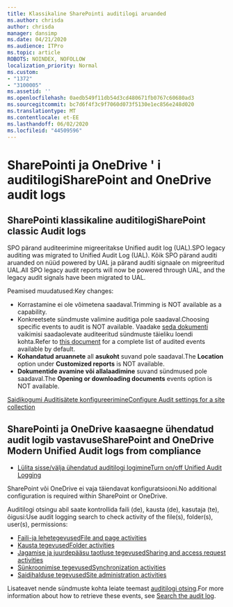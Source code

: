 ```yaml
---
title: Klassikaline SharePointi auditilogi aruanded
ms.author: chrisda
author: chrisda
manager: dansimp
ms.date: 04/21/2020
ms.audience: ITPro
ms.topic: article
ROBOTS: NOINDEX, NOFOLLOW
localization_priority: Normal
ms.custom:
- "1372"
- "3100005"
ms.assetid: ''
ms.openlocfilehash: 0aedb549f11db54d3cd480671fb0767c60680ad3
ms.sourcegitcommit: bc7d6f4f3c9f7060d073f5130e1ec856e248d020
ms.translationtype: MT
ms.contentlocale: et-EE
ms.lasthandoff: 06/02/2020
ms.locfileid: "44509596"
---
```

# <a name="sharepoint-and-onedrive-audit-logs"></a><span data-ttu-id="b0f93-102">SharePointi ja OneDrive ' i auditilogi</span><span class="sxs-lookup"><span data-stu-id="b0f93-102">SharePoint and OneDrive audit logs</span></span>

## <a name="sharepoint-classic-audit-logs"></a><span data-ttu-id="b0f93-103">SharePointi klassikaline auditilogi</span><span class="sxs-lookup"><span data-stu-id="b0f93-103">SharePoint classic Audit logs</span></span>

<span data-ttu-id="b0f93-104">SPO pärand auditeerimine migreeritakse Unified audit log (UAL).</span><span class="sxs-lookup"><span data-stu-id="b0f93-104">SPO legacy auditing was migrated to Unified Audit Log (UAL).</span></span> <span data-ttu-id="b0f93-105">Kõik SPO pärand auditi aruanded on nüüd powered by UAL ja pärand auditi signaale on migreeritud UAL.</span><span class="sxs-lookup"><span data-stu-id="b0f93-105">All SPO legacy audit reports will now be powered through UAL, and the legacy audit signals have been migrated to UAL.</span></span>

<span data-ttu-id="b0f93-106">Peamised muudatused:</span><span class="sxs-lookup"><span data-stu-id="b0f93-106">Key changes:</span></span>

* <span data-ttu-id="b0f93-107">Korrastamine ei ole võimetena saadaval.</span><span class="sxs-lookup"><span data-stu-id="b0f93-107">Trimming is NOT available as a capability.</span></span>
* <span data-ttu-id="b0f93-108">Konkreetsete sündmuste valimine auditiga pole saadaval.</span><span class="sxs-lookup"><span data-stu-id="b0f93-108">Choosing specific events to audit is NOT available.</span></span> <span data-ttu-id="b0f93-109">Vaadake [seda dokumenti](https://docs.microsoft.com/microsoft-365/compliance/search-the-audit-log-in-security-and-compliance) vaikimisi saadaolevate auditeeritud sündmuste täieliku loendi kohta.</span><span class="sxs-lookup"><span data-stu-id="b0f93-109">Refer to [this document](https://docs.microsoft.com/microsoft-365/compliance/search-the-audit-log-in-security-and-compliance) for a complete list of audited events available by default.</span></span>
* <span data-ttu-id="b0f93-110">**Kohandatud aruannete** all **asukoht** suvand pole saadaval.</span><span class="sxs-lookup"><span data-stu-id="b0f93-110">The **Location** option under **Customized reports** is NOT available.</span></span>
* <span data-ttu-id="b0f93-111">**Dokumentide avamine või allalaadimine** suvand sündmused pole saadaval.</span><span class="sxs-lookup"><span data-stu-id="b0f93-111">The **Opening or downloading documents** events option is NOT available.</span></span>

[<span data-ttu-id="b0f93-112">Saidikogumi Auditisätete konfigureerimine</span><span class="sxs-lookup"><span data-stu-id="b0f93-112">Configure Audit settings for a site collection</span></span>](https://support.office.com/article/Configure-audit-settings-for-a-site-collection-A9920C97-38C0-44F2-8BCB-4CF1E2AE22D2)

## <a name="sharepoint-and-onedrive-modern-unified-audit-logs-from-compliance"></a><span data-ttu-id="b0f93-113">SharePointi ja OneDrive kaasaegne ühendatud audit logib vastavuse</span><span class="sxs-lookup"><span data-stu-id="b0f93-113">SharePoint and OneDrive Modern Unified Audit logs from compliance</span></span>

* [<span data-ttu-id="b0f93-114">Lülita sisse/välja ühendatud auditilogi logimine</span><span class="sxs-lookup"><span data-stu-id="b0f93-114">Turn on/off Unified Audit Logging</span></span>](https://docs.microsoft.com/microsoft-365/compliance/turn-audit-log-search-on-or-off) 

<span data-ttu-id="b0f93-115">SharePoint või OneDrive ei vaja täiendavat konfiguratsiooni.</span><span class="sxs-lookup"><span data-stu-id="b0f93-115">No additional configuration is required within SharePoint or OneDrive.</span></span>

<span data-ttu-id="b0f93-116">Auditilogi otsingu abil saate kontrollida faili (de), kausta (de), kasutaja (te), õigusi:</span><span class="sxs-lookup"><span data-stu-id="b0f93-116">Use audit logging search to check activity of the file(s), folder(s), user(s), permissions:</span></span>

* [<span data-ttu-id="b0f93-117">Faili-ja lehetegevused</span><span class="sxs-lookup"><span data-stu-id="b0f93-117">File and page activities</span></span>](https://docs.microsoft.com/microsoft-365/compliance/search-the-audit-log-in-security-and-compliance)
* [<span data-ttu-id="b0f93-118">Kausta tegevused</span><span class="sxs-lookup"><span data-stu-id="b0f93-118">Folder activities</span></span>](https://docs.microsoft.com/microsoft-365/compliance/search-the-audit-log-in-security-and-compliance#folder-activities)
* [<span data-ttu-id="b0f93-119">Jagamise ja juurdepääsu taotluse tegevused</span><span class="sxs-lookup"><span data-stu-id="b0f93-119">Sharing and access request activities</span></span>](https://docs.microsoft.com/microsoft-365/compliance/search-the-audit-log-in-security-and-compliance#sharing-and-access-request-activities)
* [<span data-ttu-id="b0f93-120">Sünkroonimise tegevused</span><span class="sxs-lookup"><span data-stu-id="b0f93-120">Synchronization activities</span></span>](https://docs.microsoft.com/microsoft-365/compliance/search-the-audit-log-in-security-and-compliance#synchronization-activities)
* [<span data-ttu-id="b0f93-121">Saidihalduse tegevused</span><span class="sxs-lookup"><span data-stu-id="b0f93-121">Site administration activities</span></span>](https://docs.microsoft.com/microsoft-365/compliance/search-the-audit-log-in-security-and-compliance#site-administration-activities)

<span data-ttu-id="b0f93-122">Lisateavet nende sündmuste kohta leiate teemast [auditilogi otsing](https://docs.microsoft.com/microsoft-365/compliance/search-the-audit-log-in-security-and-compliance#search-the-audit-log).</span><span class="sxs-lookup"><span data-stu-id="b0f93-122">For more information about how to retrieve these events, see [Search the audit log](https://docs.microsoft.com/microsoft-365/compliance/search-the-audit-log-in-security-and-compliance#search-the-audit-log).</span></span>
